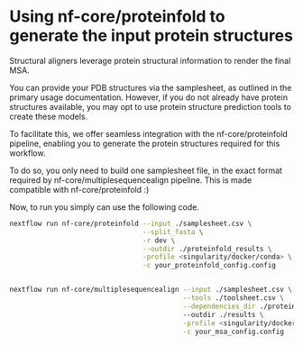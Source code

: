 # Using nf-core/proteinfold to generate the input protein structures

Structural aligners leverage protein structural information to render the final MSA. 

You can provide your PDB structures via the samplesheet, as outlined in the primary usage documentation. However, if you do not already have protein structures available, you may opt to use protein structure prediction tools to create these models.

To facilitate this, we offer seamless integration with the nf-core/proteinfold pipeline, enabling you to generate the protein structures required for this workflow. 

To do so, you only need to build one samplesheet file, in the exact format required by nf-core/multiplesequencealign pipeline.
This is made compatible with nf-core/proteinfold :) 

Now, to run you simply can use the following code.


```bash
nextflow run nf-core/proteinfold --input ./samplesheet.csv \
                                 --split_fasta \
                                 -r dev \
                                 --outdir ./proteinfold_results \
                                 -profile <singularity/docker/conda> \
                                 -c your_proteinfold_config.config


nextflow run nf-core/multiplesequencealign --input ./samplesheet.csv \
                                           --tools ./toolsheet.csv \
                                           --dependencies_dir ./proteinfold_results
                                           --outdir ./results \
                                           -profile <singularity/docker/conda> \
                                           -c your_msa_config.config

```

